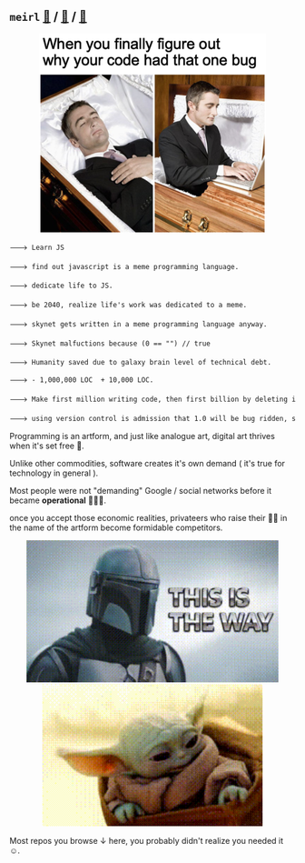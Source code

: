 ## `meirl` [📄](https://sourcevault.github.io/resume/)  / [🐤](https://twitter.com/sourcevault_) / [📧](mailto:joykrishnamondal@gmail.com)

<center>
<img src="./bug.png" height="350"/>
</center>

```txt
🡒 Learn JS

🡒 find out javascript is a meme programming language.

🡒 dedicate life to JS.

🡒 be 2040, realize life's work was dedicated to a meme.

🡒 skynet gets written in a meme programming language anyway.

🡒 Skynet malfuctions because (0 == "") // true

🡒 Humanity saved due to galaxy brain level of technical debt.
```

```txt
🡒 - 1,000,000 LOC  + 10,000 LOC.

🡒 Make first million writing code, then first billion by deleting it.

🡒 using version control is admission that 1.0 will be bug ridden, so will 2.0, 3.0, 4.0 .... n.0
```

Programming is an artform, and just like analogue art, digital art thrives when it's set free 🦅.

Unlike other commodities, software creates it's own demand ( it's true for technology in general ).

Most people were not "demanding" Google / social networks before it became **operational** 🏃🏼‍♂️.

once you accept those economic realities, privateers who raise their 🏴‍☠️ in the name of the artform become formidable competitors.

<center>
<img src="./knight.gif" height="250"/>
<img src="./baby.gif" height="250"/>

</center>

Most repos you browse ↓ here, you probably didn't realize you needed it ☺️.